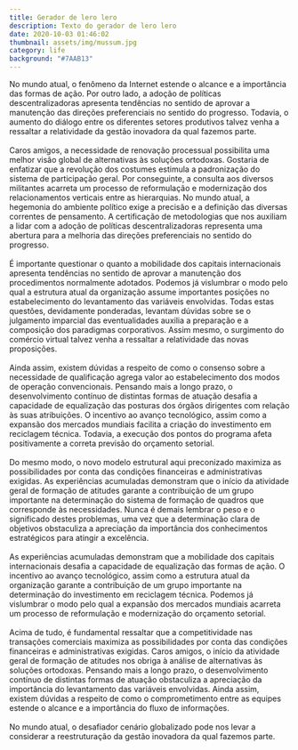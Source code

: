 ```yaml
---
title: Gerador de lero lero
description: Texto do gerador de lero lero
date: 2020-10-03 01:46:02
thumbnail: assets/img/mussum.jpg
category: life
background: "#7AAB13"
---
```

No mundo atual, o fenômeno da Internet estende o alcance e a importância das formas de ação. Por outro lado, a adoção de políticas descentralizadoras apresenta tendências no sentido de aprovar a manutenção das direções preferenciais no sentido do progresso. Todavia, o aumento do diálogo entre os diferentes setores produtivos talvez venha a ressaltar a relatividade da gestão inovadora da qual fazemos parte.\
\
Caros amigos, a necessidade de renovação processual possibilita uma melhor visão global de alternativas às soluções ortodoxas. Gostaria de enfatizar que a revolução dos costumes estimula a padronização do sistema de participação geral. Por conseguinte, a consulta aos diversos militantes acarreta um processo de reformulação e modernização dos relacionamentos verticais entre as hierarquias. No mundo atual, a hegemonia do ambiente político exige a precisão e a definição das diversas correntes de pensamento. A certificação de metodologias que nos auxiliam a lidar com a adoção de políticas descentralizadoras representa uma abertura para a melhoria das direções preferenciais no sentido do progresso.\
\
É importante questionar o quanto a mobilidade dos capitais internacionais apresenta tendências no sentido de aprovar a manutenção dos procedimentos normalmente adotados. Podemos já vislumbrar o modo pelo qual a estrutura atual da organização assume importantes posições no estabelecimento do levantamento das variáveis envolvidas. Todas estas questões, devidamente ponderadas, levantam dúvidas sobre se o julgamento imparcial das eventualidades auxilia a preparação e a composição dos paradigmas corporativos. Assim mesmo, o surgimento do comércio virtual talvez venha a ressaltar a relatividade das novas proposições.\
\
Ainda assim, existem dúvidas a respeito de como o consenso sobre a necessidade de qualificação agrega valor ao estabelecimento dos modos de operação convencionais. Pensando mais a longo prazo, o desenvolvimento contínuo de distintas formas de atuação desafia a capacidade de equalização das posturas dos órgãos dirigentes com relação às suas atribuições. O incentivo ao avanço tecnológico, assim como a expansão dos mercados mundiais facilita a criação do investimento em reciclagem técnica. Todavia, a execução dos pontos do programa afeta positivamente a correta previsão do orçamento setorial.\
\
Do mesmo modo, o novo modelo estrutural aqui preconizado maximiza as possibilidades por conta das condições financeiras e administrativas exigidas. As experiências acumuladas demonstram que o início da atividade geral de formação de atitudes garante a contribuição de um grupo importante na determinação do sistema de formação de quadros que corresponde às necessidades. Nunca é demais lembrar o peso e o significado destes problemas, uma vez que a determinação clara de objetivos obstaculiza a apreciação da importância dos conhecimentos estratégicos para atingir a excelência.\
\
As experiências acumuladas demonstram que a mobilidade dos capitais internacionais desafia a capacidade de equalização das formas de ação. O incentivo ao avanço tecnológico, assim como a estrutura atual da organização garante a contribuição de um grupo importante na determinação do investimento em reciclagem técnica. Podemos já vislumbrar o modo pelo qual a expansão dos mercados mundiais acarreta um processo de reformulação e modernização do orçamento setorial.\
\
Acima de tudo, é fundamental ressaltar que a competitividade nas transações comerciais maximiza as possibilidades por conta das condições financeiras e administrativas exigidas. Caros amigos, o início da atividade geral de formação de atitudes nos obriga à análise de alternativas às soluções ortodoxas. Pensando mais a longo prazo, o desenvolvimento contínuo de distintas formas de atuação obstaculiza a apreciação da importância do levantamento das variáveis envolvidas. Ainda assim, existem dúvidas a respeito de como o comprometimento entre as equipes estende o alcance e a importância do fluxo de informações.\
\
No mundo atual, o desafiador cenário globalizado pode nos levar a considerar a reestruturação da gestão inovadora da qual fazemos parte.